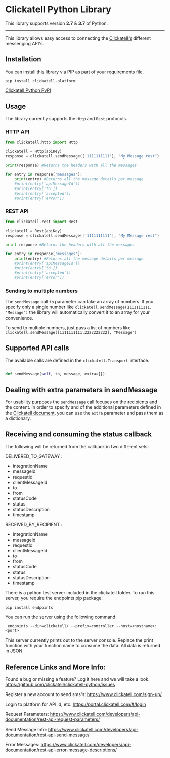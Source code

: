 Clickatell Python Library
================================

This library supports version **2.7** & **3.7** of Python.

------------------------------------

This library allows easy access to connecting the [Clickatell's](http://www.clickatell.com) different messenging API's.

Installation
------------------

You can install this library via PIP as part of your requirements file.

```
pip install clickatell-platform
```

[Clickatell Python PyPI](https://pypi.python.org/pypi?name=clickatell-platform&version=2.0.1&:action=display)

Usage
------------------

The library currently supports the `Http` and `Rest` protocols.

### HTTP API

``` python
from clickatell.http import Http

clickatell = Http(apiKey)
response = clickatell.sendMessage(['1111111111'], "My Message rest")

print(response) #Returns the headers with all the messages

for entry in response['messages']:
    print(entry) #Returns all the message details per message
    #print(entry['apiMessageId'])
    #print(entry['to'])
    #print(entry['accepted'])
    #print(entry['error'])
```

### REST API

``` python
from clickatell.rest import Rest

clickatell = Rest(apiKey)
response = clickatell.sendMessage(['1111111111'], "My Message rest")

print response #Returns the headers with all the messages

for entry in response['messages']:
    print(entry) #Returns all the message details per message
    #print(entry['apiMessageId'])
    #print(entry['to'])
    #print(entry['accepted'])
    #print(entry['error'])
```

### Sending to multiple numbers

The `sendMessage` call `to` parameter can take an array of numbers. If you specify only a single number like `clickatell.sendMessage(1111111111, "Message")` the library will automatically convert it to an array for your convenience.

To send to multiple numbers, just pass a list of numbers like `clickatell.sendMessage([1111111111,2222222222], "Message")`

Supported API calls
------------------

The available calls are defined in the `clickatell.Transport` interface.

``` python

def sendMessage(self, to, message, extra={})

```

Dealing with extra parameters in sendMessage
--------------------------------------

For usability purposes the `sendMessage` call focuses on the recipients and the content. In order to specify and of the additional parameters defined
in the [Clickatell document](http://www.clickatell.com), you can use the `extra` parameter and pass them as a dictionary.

Receiving and consuming the status callback
--------------------------------------

The following will be returned from the callback in two different sets:

DELIVERED_TO_GATEWAY :
* integrationName
* messageId
* requestId
* clientMessageId
* to
* from
* statusCode
* status
* statusDescription
* timestamp

RECEIVED_BY_RECIPIENT :
* integrationName
* messageId
* requestId
* clientMessageId
* to
* from
* statusCode
* status
* statusDescription
* timestamp

There is a python test server included in the clickatell folder.
To run this server, you require the endpoints pip package:
```
pip install endpoints
```

You can run the server using the following command:
```
 endpoints --dir=clickatell/ --prefix=controller --host=<hostname>:<port>
```

This server currently prints out to the server console. Replace the print function with your function name to consume the data.
All data is returned in JSON.

## Reference Links and More Info:

Found a bug or missing a feature? Log it here and we will take a look.
https://github.com/clickatell/clickatell-python/issues

Register a new account to send sms's:
https://www.clickatell.com/sign-up/

Login to platform for API id, etc:
https://portal.clickatell.com/#/login

Request Parameters:
https://www.clickatell.com/developers/api-documentation/rest-api-request-parameters/

Send Message Info:
https://www.clickatell.com/developers/api-documentation/rest-api-send-message/

Error Messages:
https://www.clickatell.com/developers/api-documentation/rest-api-error-message-descriptions/

